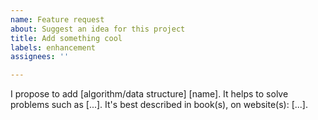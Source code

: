 ```yaml
---
name: Feature request
about: Suggest an idea for this project
title: Add something cool
labels: enhancement
assignees: ''

---
```


I propose to add [algorithm/data structure] [name]. It helps to solve problems such as [...]. It's best described in book(s), on website(s): [...].
